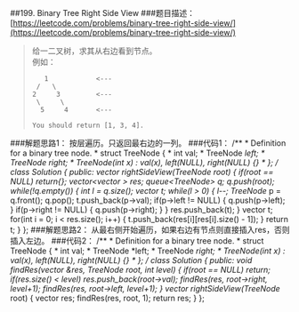 ##199. Binary Tree Right Side View
###题目描述：[https://leetcode.com/problems/binary-tree-right-side-view/](https://leetcode.com/problems/binary-tree-right-side-view/)
> 给一二叉树，求其从右边看到节点。    
> 例如：
> 
>        1            <---
>      /   \
>     2     3         <---
>      \     \
>       5     4       <---
>     
>     You should return [1, 3, 4].

###解题思路1：
按层遍历。只返回最右边的一列。
###代码1：
	/**
	 * Definition for a binary tree node.
	 * struct TreeNode {
	 *     int val;
	 *     TreeNode *left;
	 *     TreeNode *right;
	 *     TreeNode(int x) : val(x), left(NULL), right(NULL) {}
	 * };
	 */
	class Solution {
	public:
	    vector<int> rightSideView(TreeNode* root) {
	        if(root == NULL) return{};
	        vector<vector<int> > res;
	        queue<TreeNode*> q;
	        q.push(root);
	        while(!q.empty()) {
	            int l = q.size();
	            vector<int> t;
	            while(l > 0) {
	                l--;
	                TreeNode* p = q.front();
	                q.pop();
	                t.push_back(p->val);
	                if(p->left != NULL) {
	                    q.push(p->left);
	                }
	                if(p->right != NULL) {
	                    q.push(p->right);
	                }
	            }
	            res.push_back(t);
	        }
	        vector<int> t;
	        for(int i = 0; i < res.size(); i++) {
	            t.push_back(res[i][res[i].size() - 1]);
	        }
	        return t;
	    }
	};
###解题思路2：
从最右侧开始遍历，如果右边有节点则直接插入res，否则插入左边。
###代码2：
	/**
	 * Definition for a binary tree node.
	 * struct TreeNode {
	 *     int val;
	 *     TreeNode *left;
	 *     TreeNode *right;
	 *     TreeNode(int x) : val(x), left(NULL), right(NULL) {}
	 * };
	 */
	class Solution {
	public:
	    void findRes(vector<int> &res, TreeNode* root, int level) {
	        if(root == NULL) return;
	        if(res.size() < level) res.push_back(root->val);
	        findRes(res, root->right, level+1);
	        findRes(res, root->left, level+1);
	    }
	    vector<int> rightSideView(TreeNode* root) {
	        vector<int> res;
	        findRes(res, root, 1);
	        return res;
	    }
	};